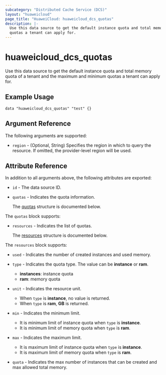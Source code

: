```yaml
---
subcategory: "Distributed Cache Service (DCS)"
layout: "huaweicloud"
page_title: "HuaweiCloud: huaweicloud_dcs_quotas"
description: |-
  Use this data source to get the default instance quota and total memory quota of a tenant and the maximum and minimum
  quotas a tenant can apply for.
---
```


# huaweicloud_dcs_quotas

Use this data source to get the default instance quota and total memory quota of a tenant and the maximum and minimum
quotas a tenant can apply for.

## Example Usage

```hcl
data "huaweicloud_dcs_quotas" "test" {}
```

## Argument Reference

The following arguments are supported:

* `region` - (Optional, String) Specifies the region in which to query the resource.
  If omitted, the provider-level region will be used.

## Attribute Reference

In addition to all arguments above, the following attributes are exported:

* `id` - The data source ID.

* `quotas` - Indicates the quota information.

  The [quotas](#quotas_struct) structure is documented below.

<a name="quotas_struct"></a>
The `quotas` block supports:

* `resources` - Indicates the list of quotas.

  The [resources](#quotas_resources_struct) structure is documented below.

<a name="quotas_resources_struct"></a>
The `resources` block supports:

* `used` - Indicates the number of created instances and used memory.

* `type` - Indicates the quota type.
  The value can be **instance** or **ram**.
  + **instances**: instance quota
  + **ram**: memory quota

* `unit` - Indicates the resource unit.
  + When `type` is **instance**, no value is returned.
  + When `type` is **ram**, **GB** is returned.

* `min` - Indicates the minimum limit.
  + It is minimum limit of instance quota when `type` is **instance**.
  + It is minimum limit of memory quota when `type` is **ram**.

* `max` - Indicates the maximum limit.
  + It is maximum limit of instance quota when `type` is **instance**.
  + It is maximum limit of memory quota when `type` is **ram**.

* `quota` - Indicates the max number of instances that can be created and max allowed total memory.
